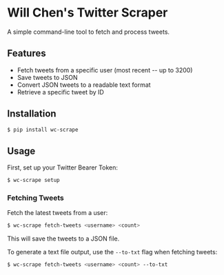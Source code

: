 # Will Chen's Twitter Scraper

A simple command-line tool to fetch and process tweets.

## Features

- Fetch tweets from a specific user (most recent -- up to 3200)
- Save tweets to JSON
- Convert JSON tweets to a readable text format
- Retrieve a specific tweet by ID

## Installation

```sh
$ pip install wc-scrape
```

## Usage

First, set up your Twitter Bearer Token:

```sh
$ wc-scrape setup
```

### Fetching Tweets

Fetch the latest tweets from a user:

```sh
$ wc-scrape fetch-tweets <username> <count>
```

This will save the tweets to a JSON file.

To generate a text file output, use the `--to-txt` flag when fetching tweets:

```sh
$ wc-scrape fetch-tweets <username> <count> --to-txt
```

